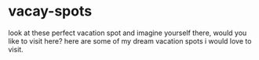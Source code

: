 # vacay-spots
look at these perfect vacation spot and imagine yourself there, would you like to visit here? here are some of my dream vacation spots i would love to visit.
